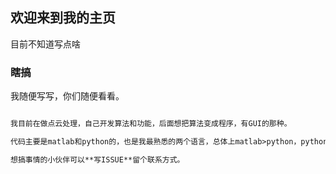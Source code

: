 ## 欢迎来到我的主页

目前不知道写点啥

### 瞎搞

我随便写写，你们随便看看。

```markdown

我目前在做点云处理，自己开发算法和功能，后面想把算法变成程序，有GUI的那种。

代码主要是matlab和python的，也是我最熟悉的两个语言，总体上matlab>python，python属于边学边做

想搞事情的小伙伴可以**写ISSUE**留个联系方式。

```
